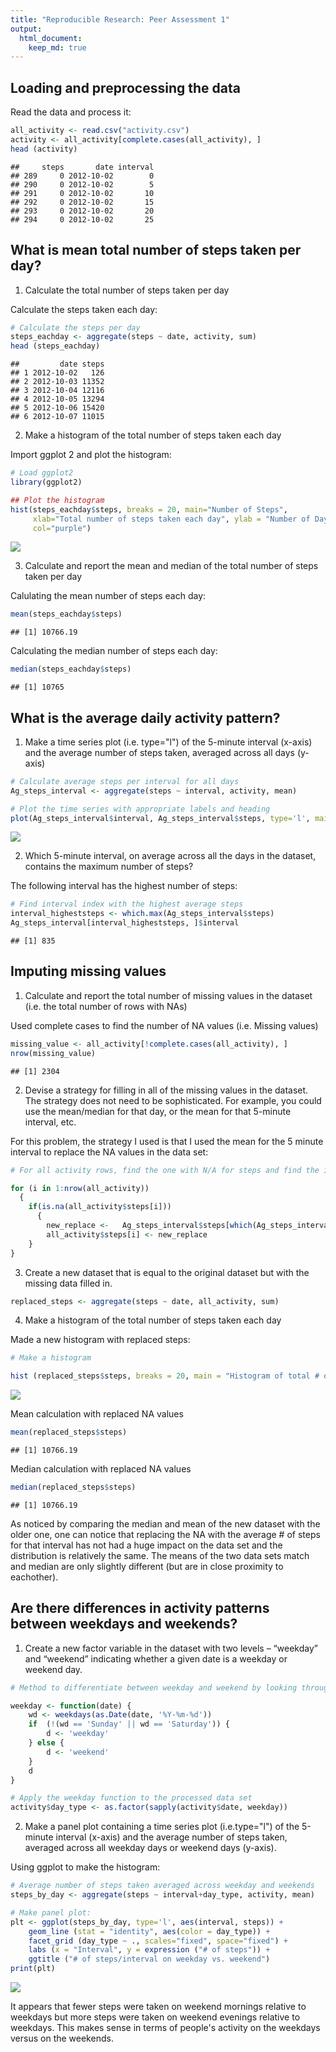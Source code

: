 ```yaml
---
title: "Reproducible Research: Peer Assessment 1"
output: 
  html_document:
    keep_md: true
---
```


## Loading and preprocessing the data

Read the data and process it: 

```r
all_activity <- read.csv("activity.csv")
activity <- all_activity[complete.cases(all_activity), ]
head (activity)
```

```
##     steps       date interval
## 289     0 2012-10-02        0
## 290     0 2012-10-02        5
## 291     0 2012-10-02       10
## 292     0 2012-10-02       15
## 293     0 2012-10-02       20
## 294     0 2012-10-02       25
```

## What is mean total number of steps taken per day?

 1. Calculate the total number of steps taken per day

  Calculate the steps taken each day:

```r
# Calculate the steps per day
steps_eachday <- aggregate(steps ~ date, activity, sum)
head (steps_eachday)
```

```
##         date steps
## 1 2012-10-02   126
## 2 2012-10-03 11352
## 3 2012-10-04 12116
## 4 2012-10-05 13294
## 5 2012-10-06 15420
## 6 2012-10-07 11015
```

2. Make a histogram of the total number of steps taken each day

Import ggplot 2 and plot the histogram:


```r
# Load ggplot2
library(ggplot2)

## Plot the histogram
hist(steps_eachday$steps, breaks = 20, main="Number of Steps", 
     xlab="Total number of steps taken each day", ylab = "Number of Days",
     col="purple")
```

![](PA1_template_files/figure-html/unnamed-chunk-3-1.png)<!-- -->

3. Calculate and report the mean and median of the total number of steps taken per day

Calulating the mean number of steps each day:

```r
mean(steps_eachday$steps)
```

```
## [1] 10766.19
```

Calculating the median number of steps each day:

```r
median(steps_eachday$steps)
```

```
## [1] 10765
```

## What is the average daily activity pattern?

1. Make a time series plot (i.e. type="l") of the 5-minute interval (x-axis) and the average number of steps taken, averaged across all days (y-axis)


```r
# Calculate average steps per interval for all days 
Ag_steps_interval <- aggregate(steps ~ interval, activity, mean)

# Plot the time series with appropriate labels and heading
plot(Ag_steps_interval$interval, Ag_steps_interval$steps, type='l', main="Average number of steps per interval", xlab="Time Intervals", ylab="Average # of steps", col="green")
```

![](PA1_template_files/figure-html/unnamed-chunk-6-1.png)<!-- -->

2. Which 5-minute interval, on average across all the days in the dataset, contains the maximum number of steps?

The following interval has the highest number of steps:

```r
# Find interval index with the highest average steps
interval_higheststeps <- which.max(Ag_steps_interval$steps)
Ag_steps_interval[interval_higheststeps, ]$interval
```

```
## [1] 835
```

## Imputing missing values

1. Calculate and report the total number of missing values in the dataset (i.e. the total number of rows with NAs)

Used complete cases to find the number of NA values (i.e. Missing values)

```r
missing_value <- all_activity[!complete.cases(all_activity), ]
nrow(missing_value)
```

```
## [1] 2304
```

2. Devise a strategy for filling in all of the missing values in the dataset. The strategy does not need to be sophisticated. For example, you could use the mean/median for that day, or the mean for that 5-minute interval, etc.

For this problem, the strategy I used is that I used the mean for the 5 minute interval to replace the NA values in the data set:


```r
# For all activity rows, find the one with N/A for steps and find the interval for that row. Find the average steps for that row (Ag_steps_interval) and then replace the N/A with the average steps value for that interval. 

for (i in 1:nrow(all_activity)) 
  {
    if(is.na(all_activity$steps[i])) 
      {
        new_replace <-   Ag_steps_interval$steps[which(Ag_steps_interval$interval == all_activity$interval[i])]
        all_activity$steps[i] <- new_replace 
    }
}
```

3. Create a new dataset that is equal to the original dataset but with the missing data filled in.


```r
replaced_steps <- aggregate(steps ~ date, all_activity, sum)
```

4. Make a histogram of the total number of steps taken each day

Made a new histogram with replaced steps:

```r
# Make a histogram

hist (replaced_steps$steps, breaks = 20, main = "Histogram of total # of steps per day", xlab = "Steps per day", ylab = "Number of Days", col = "red")
```

![](PA1_template_files/figure-html/unnamed-chunk-11-1.png)<!-- -->

Mean calculation with replaced NA values

```r
mean(replaced_steps$steps)
```

```
## [1] 10766.19
```

Median calculation with replaced NA values

```r
median(replaced_steps$steps)
```

```
## [1] 10766.19
```

As noticed by comparing the median and mean of the new dataset with the older one, one can notice that replacing the NA with the average # of steps for that interval has not had a huge impact on the data set and the distribution is relatively the same. The means of the two data sets match and median are only slightly different (but are in close proximity to eachother).

## Are there differences in activity patterns between weekdays and weekends?

1. Create a new factor variable in the dataset with two levels – “weekday” and “weekend” indicating whether a given date is a weekday or weekend day.


```r
# Method to differentiate between weekday and weekend by looking through the dates:

weekday <- function(date) {
    wd <- weekdays(as.Date(date, '%Y-%m-%d'))
    if  (!(wd == 'Sunday' || wd == 'Saturday')) {
        d <- 'weekday'
    } else {
        d <- 'weekend'
    }
    d
}

# Apply the weekday function to the processed data set
activity$day_type <- as.factor(sapply(activity$date, weekday))
```

2. Make a panel plot containing a time series plot (i.e.type="l") of the 5-minute interval (x-axis) and the average number of steps taken, averaged across all weekday days or weekend days (y-axis).

Using ggplot to make the histogram:

```r
# Average number of steps taken averaged across weekday and weekends
steps_by_day <- aggregate(steps ~ interval+day_type, activity, mean)

# Make panel plot:
plt <- ggplot(steps_by_day, type='l', aes(interval, steps)) +
    geom_line (stat = "identity", aes(color = day_type)) +
    facet_grid (day_type ~ ., scales="fixed", space="fixed") +
    labs (x = "Interval", y = expression ("# of steps")) +
    ggtitle ("# of steps/interval on weekday vs. weekend")
print(plt)
```

![](PA1_template_files/figure-html/unnamed-chunk-15-1.png)<!-- -->

It appears that fewer steps were taken on weekend mornings relative to weekdays but more steps were taken on weekend evenings relative to weekdays. This makes sense in terms of people's activity on the weekdays versus on the weekends.
